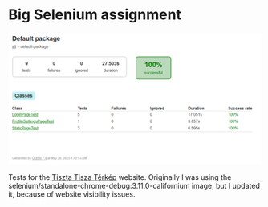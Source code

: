 # Big Selenium assignment

![Test summary](test-summary.png)

Tests for the [Tiszta Tisza Térkép](https://gis.inf.elte.hu/tiszta-tisza) website. Originally I was using the selenium/standalone-chrome-debug:3.11.0-californium image, but I updated it, because of website visibility issues.